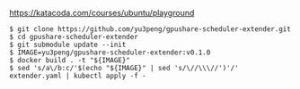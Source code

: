 https://katacoda.com/courses/ubuntu/playground

```
$ git clone https://github.com/yu3peng/gpushare-scheduler-extender.git
$ cd gpushare-scheduler-extender
$ git submodule update --init
$ IMAGE=yu3peng/gpushare-scheduler-extender:v0.1.0
$ docker build . -t "${IMAGE}"
$ sed 's/a\/b:c/'$(echo "${IMAGE}" | sed 's/\//\\\//')'/' extender.yaml | kubectl apply -f -
```
